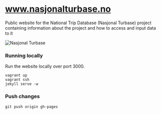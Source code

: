 www.nasjonalturbase.no
======================

Public website for the National Trip Database (Nasjonal Turbase) project
containing information about the project and how to access and input data to it

![Nasjonal Turbase](https://raw.github.com/Turistforeningen/www.nasjonalturbase.no/gh-pages/images/promo.png?login=Starefossen&token=e61bfdee4d9956835719bca23a2df757)

### Running locally

Run the website locally over port 3000.

```shell
vagrant up
vagrant ssh
jekyll serve -w
```

### Push changes

```shell
git push origin gh-pages
```


